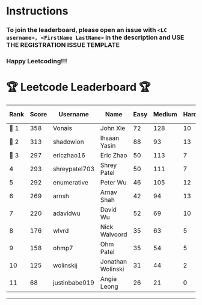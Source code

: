 # Instructions
### To join the leaderboard, please open an issue with `<LC username>, <FirstName LastName>` in the description and USE THE REGISTRATION ISSUE TEMPLATE
### Happy Leetcoding!!!


# 🏆 Leetcode Leaderboard 🏆

| Rank | Score | Username       | Name | Easy | Medium | Hard | Problems Solved |
|------|----------------|-----------------|-------------------|--------------|--------------|--------------|--------------|
| 🥇 1 | 358 | Vonais | John Xie | 72 | 128 | 10 | 210 |
| 🥈 2 | 313 | shadowion | Ihsaan Yasin | 88 | 93 | 13 | 194 |
| 🥉 3 | 297 | ericzhao16 | Eric Zhao | 50 | 113 | 7 | 170 |
| 4 | 293 | shreypatel703 | Shrey Patel | 50 | 111 | 7 | 168 |
| 5 | 292 | enumerative | Peter Wu | 46 | 105 | 12 | 163 |
| 6 | 269 | arnsh | Arnav Shah | 42 | 94 | 13 | 149 |
| 7 | 220 | adavidwu | David Wu | 52 | 69 | 10 | 131 |
| 8 | 176 | wlvrd | Nick Walvoord | 35 | 63 | 5 | 103 |
| 9 | 158 | ohmp7 | Ohm Patel | 35 | 54 | 5 | 94 |
| 10 | 125 | wolinskij | Jonathan Wolinski | 31 | 44 | 2 | 77 |
| 11 | 68 | justinbabe019 | Angie Leong | 26 | 21 | 0 | 47 |
---